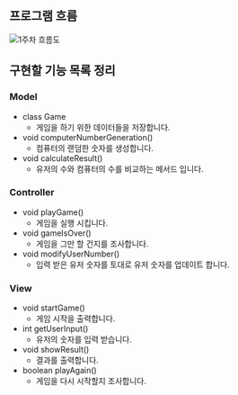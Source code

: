 ## 프로그램 흐름
 ![1주차 흐름도](https://github.com/SeWooooong/CodingTest_Practice/assets/49395754/b7ea482b-2ab5-4141-94bc-0bd6f0f8296a)

## 구현할 기능 목록 정리
### Model
- class Game
  - 게임을 하기 위한 데이터들을 저장합니다.
- void computerNumberGeneration()
  - 컴퓨터의 랜덤한 숫자를 생성합니다.
- void calculateResult()
  - 유저의 수와 컴퓨터의 수를 비교하는 메서드 입니다.

### Controller
- void playGame()
  - 게임을 실행 시킵니다.
- void gameIsOver()
  - 게임을 그만 할 건지를 조사합니다.
- void modifyUserNumber()
  - 입력 받은 유저 숫자를 토대로 유저 숫자를 업데이트 합니다.

### View
- void startGame()
  - 게임 시작을 출력합니다.
- int getUserInput()
  - 유저의 숫자를 입력 받습니다.
- void showResult()
  - 결과를 출력합니다.
- boolean playAgain()
  - 게임을 다시 시작할지 조사합니다.